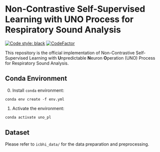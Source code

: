 # Non-Contrastive Self-Supervised Learning with UNO Process for Respiratory Sound Analysis
[![Code style: black](https://img.shields.io/badge/code%20style-black-000000.svg)](https://github.com/psf/black)
[![CodeFactor](https://www.codefactor.io/repository/github/lunayht/unoprocess/badge)](https://www.codefactor.io/repository/github/lunayht/unoprocess)

This repository is the official implementation of Non-Contrastive Self-Supervised Learning with **U**npredictable **N**euron **O**peration (UNO) Process for Respiratory Sound Analysis. 

## Conda Environment
0. Install `conda` environment:
```setup
conda env create -f env.yml
```
1. Activate the environment:
```bash
conda activate uno_pl
```
## Dataset
Please refer to `icbhi_data/` for the data preparation and preprocessing.
